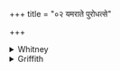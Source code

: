 +++
title = "०२ यमराते पुरोधत्से"

+++

<details><summary>Whitney</summary>

### Translation
2. What wheedling (? *parirāpín*) man thou puttest forward, O niggard,  
to him of thine we pay homage: do not thou disturb my winning (*vaní*).

### Notes
The third pāda can be read as full only by violence. ⌊See *Gram.*  
§1048.⌋
</details>

<details><summary>Griffith</summary>

The man whom thou preferrest, O Arati, he who prates to us-- This man of thine, we reverence. Baffle not thou my heart's desire,
</details>

